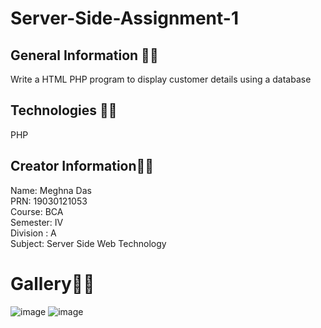 # Server-Side-Assignment-1


## General Information 🤷‍♀️
Write a HTML PHP program to display customer details using a database

## Technologies 👩‍💻
PHP

## Creator Information👩‍💻
Name: Meghna Das<br>
PRN: 19030121053 <br>
Course: BCA<br>
Semester: IV<br>
Division : A<br>
Subject: Server Side Web Technology<br>

# Gallery🤷‍♀️
![image](https://user-images.githubusercontent.com/55181652/117568906-9726d700-b0e0-11eb-8c31-257c6fa23ca0.png)
![image](https://user-images.githubusercontent.com/55181652/117568877-79597200-b0e0-11eb-84d8-c890474cced7.png)
